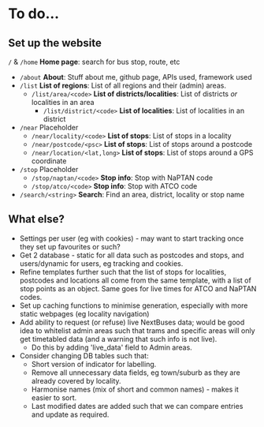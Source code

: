 # To do...

## Set up the website

`/` & `/home` **Home page**: search for bus stop, route, etc
- `/about` **About**: Stuff about me, github page, APIs used, framework used
- `/list` **List of regions**: List of all regions and their (admin) areas.
    - `/list/area/<code>` **List of districts/localities**: List of districts *or* localities in an area
        - `/list/district/<code>` **List of localities**: List of localities in an district
- `/near` Placeholder
    - `/near/locality/<code>` **List of stops**: List of stops in a locality
    - `/near/postcode/<psc>` **List of stops**: List of stops around a postcode
    - `/near/location/<lat,long>` **List of stops**: List of stops around a GPS coordinate
- `/stop` Placeholder
    - `/stop/naptan/<code>` **Stop info**: Stop with NaPTAN code
    - `/stop/atco/<code>` **Stop info**: Stop with ATCO code
- `/search/<string>` **Search**: Find an area, district, locality or stop name

## What else?
- Settings per user (eg with cookies) - may want to start tracking once they
set up favourites or such?
- Get 2 database - static for all data such as postcodes and stops, and
users/dynamic for users, eg tracking and cookies.
- Refine templates further such that the list of stops for localities,
postcodes and locations all come from the same template, with a list of stop
points as an object. Same goes for live times for ATCO and NaPTAN codes.
- Set up caching functions to minimise generation, especially with more static
webpages (eg locality navigation)
- Add ability to request (or refuse) live NextBuses data; would be good idea to
whitelist admin areas such that trams and specific areas will only get
timetabled data  (and a warning that such info is not live).
    - Do this by adding 'live_data' field to Admin areas.
- Consider changing DB tables such that:
    - Short version of indicator for labelling.
    - Remove all unnecessary data fields, eg town/suburb as they are already covered by locality.
    - Harmonise names (mix of short and common names) - makes it easier to sort.
    - Last modified dates are added such that we can compare entries and update as required.